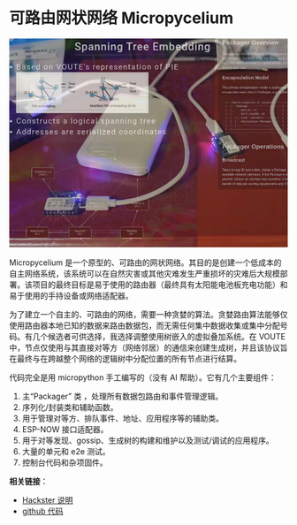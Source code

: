 # 可路由网状网络 Micropycelium

![](micropycelium.webp)

Micropycelium 是一个原型的、可路由的网状网络。其目的是创建一个低成本的自主网络系统，该系统可以在自然灾害或其他灾难发生严重损坏的灾难后大规模部署。该项目的最终目标是易于使用的路由器（最终具有太阳能电池板充电功能）和易于使用的手持设备或网络适配器。

为了建立一个自主的、可路由的网络，需要一种贪婪的算法。贪婪路由算法能够仅使用路由器本地已知的数据来路由数据包，而无需任何集中数据收集或集中分配号码。有几个候选者可供选择，我选择调整使用树嵌入的虚拟叠加系统。在 VOUTE 中，节点仅使用与其直接对等方（网络邻居）的通信来创建生成树，并且该协议旨在最终与在跨越整个网络的逻辑树中分配位置的所有节点进行结算。

代码完全是用 micropython 手工编写的（没有 AI 帮助）。它有几个主要组件：

1. 主“Packager” 类 ，处理所有数据包路由和事件管理逻辑。
2. 序列化/封装类和辅助函数。
3. 用于管理对等方、排队事件、地址、应用程序等的辅助类。
4. ESP-NOW 接口适配器。
5. 用于对等发现、gossip、生成树的构建和维护以及测试/调试的应用程序。
6. 大量的单元和 e2e 测试。
7. 控制台代码和杂项固件。

**相关链接**：

- [Hackster 说明](https://www.hackster.io/k98kurz/micropycelium-prototype-routable-mesh-network-for-esp32-e2e71b)
- [github 代码](https://github.com/k98kurz/micropycelium)
